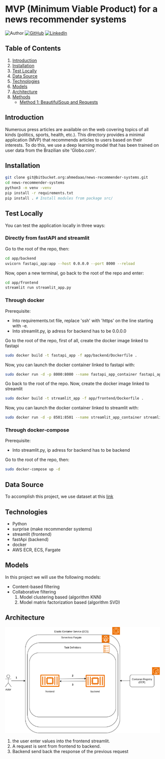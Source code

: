 # MVP (Minimum Viable Product) for a news recommender systems
![Author](https://img.shields.io/badge/Author-Ahmed%20Ait%20Ouazzou-brightgreen)
[![GitHub](https://img.shields.io/badge/GitHub-Follow%20Me-lightgrey)](https://github.com/ahmedaao)
[![LinkedIn](https://img.shields.io/badge/LinkedIn-Connect%20with%20Me-informational)](https://www.linkedin.com/in/ahmed-ait-ouazzou/)

## Table of Contents

1. [Introduction](#introduction)
2. [Installation](#installation)
3. [Test Locally](#test-locally)
3. [Data Source](#data-source)
4. [Technologies](#technologies)
5. [Models](#models)
6. [Architecture](#architecture)
7. [Methods](#methods)
    - [Method 1: BeautifulSoup and Requests](#method-1-beautifulsoup-and-requests)

## Introduction

Numerous press articles are available on the web covering topics of all kinds (politics, sports, health, etc.). This directory provides a minimal application (MVP) that recommends articles to users based on their interests. To do this, we use a deep learning model that has been trained on user data from the Brazilian site 'Globo.com'.

## Installation

```sh
git clone git@bitbucket.org:ahmedaao/news-recommender-systems.git
cd news-recommender-systems
python3 -m venv -venv
pip install -r requirements.txt
pip install . # Install modules from package src/
```
## Test Locally

You can test the application locally in three ways: 

### Directly from fastAPI and streamlit

Go to the root of the repo, then:
```sh
cd app/backend
uvicorn fastapi_app:app --host 0.0.0.0 --port 8000 --reload
```

Now, open a new terminal, go back to the root of the repo and enter:
```sh
cd app/frontend
streamlit run streamlit_app.py
```

### Through docker 

Prerequisite: 

- Into requirements.txt file, replace 'ssh' with 'https' on the line starting with -e.
- Into streamlit.py, ip adress for backend has to be 0.0.0.0

Go to the root of the repo, first of all, create the docker image linked to fastapi

```sh
sudo docker build -t fastapi_app -f app/backend/Dockerfile .
```
Now, you can launch the docker container linked to fastapi with:
```sh
sudo docker run -d -p 8000:8000 --name fastapi_app_container fastapi_app:latest
```

Go back to the root of the repo. Now, create the docker image linked to streamlit
```sh
sudo docker build -t streamlit_app -f app/frontend/Dockerfile .
```
Now, you can launch the docker container linked to streamlit with:
```sh
sudo docker run -d -p 8501:8501 --name streamlit_app_container streamlit_app:latest
```

### Through docker-compose

Prerequisite: 

- Into streamlit.py, ip adress for backend has to be backend

Go to the root of the repo, then:
```sh
sudo docker-compose up -d
```

## Data Source

To accomplish this project, we use dataset at this [link](https://www.kaggle.com/datasets/gspmoreira/news-portal-user-interactions-by-globocom#clicks_sample.csv)

## Technologies

- Python
- surprise (make recommender systems)
- streamlit (frontend)
- fastApi (backend)
- docker
- AWS ECR, ECS, Fargate

## Models

In this project we will use the following models: 

- Content-based filtering
- Collaborative filtering
    1. Model clustering based (algorithm KNN)
    2. Model matrix factorization based (algorithm SVD)

## Architecture

![image](reports/figures/architecture_diagram.png)

1. the user enter values into the frontend streamlit.
2. A request is sent from frontend to backend.
3. Backend send back the response of the previous request
